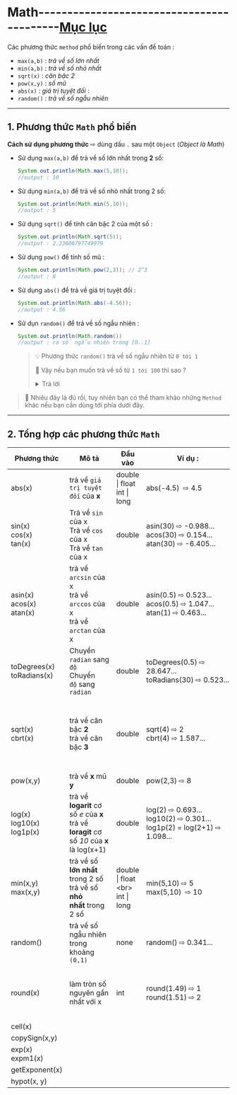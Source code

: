 # Math------------------------------------------[Mục lục](https://github.com/Zenfection/Java)

Các phương thức `method` phổ biến trong các vấn đề toán :

- `max(a,b)` : *trả về số lớn nhất*
- `min(a,b)` : *trả về số nhỏ nhất*
- `sqrt(x)` : *căn bậc 2*
- `pow(x,y)` : *số mũ*
- `abs(x)` : *giá trị tuyệt đối* : 
- `random()` : *trả về số ngẫu nhiên* 

---

## 1. Phương thức `Math` phổ biến

**Cách sử dụng phương thức**  ⇨ dùng dấu `.` sau một `Object` (*Object là Math*)

- Sử dụng `max(a,b)` để trả về số lớn nhất trong **2** số:
  
  ```java
  System.out.println(Math.max(5,10));
  //output : 10
  ```

- Sử dụng `min(a,b)` để trả về số nhỏ nhất trong 2 số:
  
  ```java
  System.out.println(Math.min(5,10));
  //output : 5
  ```

- Sử dụng `sqrt()` để tính căn bậc 2 của một số : 
  
  ```java
  System.out.println(Math.sqrt(5));
  //output : 2.23606797749979
  ```

- Sử dụng `pow()` để tính số mũ : 
  
  ```java
  System.out.println(Math.pow(2,3)); // 2^3
  //output : 8
  ```

- Sử dụng `abs()` để trả về giá trị tuyệt đối :
  
  ```java
  System.out.println(Math.abs(-4.56));
  //output : 4.56
  ```

- Sử dụn `random()` để trả về số ngẫu nhiên : 
  
  ```java
  System.out.println(Math.random())
  //output : ra số ngẫu nhiên trong [0..1]
  ```
  
  > 💡 Phương thức `random()` trả về số ngẫu nhiên từ `0 tới 1`
  > 
  > 🤔 Vậy nếu bạn muốn trả về số từ `1 tới 100` thì sao ? 
  > 
  > <details>
  > <summary>Trả lời</summary>
  > 
  > ```java
  > double ranNumber = Math.random()*100; // trả về số ngẫu nhiên từ (0 tới 99)
  > int x = (int)ranNumber + 1; // cộng thêm 1 và ép về số nguyên
  > System.out.println(x); //xuất x
  > ```
  > 
  > </details>

>  🧚 Nhiêu đây là đủ rồi, tuy nhiên bạn có thể tham khảo những `Method` khác nếu bạn cần dùng tới phía dưới đây.

---

## 2. Tổng hợp các phương thức `Math`

| Phương thức                       | Mô tả                                                                                            | Đầu vào                                | Ví dụ :                                                                    | Lưu ý                                                              |
| --------------------------------- | ------------------------------------------------------------------------------------------------ | -------------------------------------- | -------------------------------------------------------------------------- | ------------------------------------------------------------------ |
| abs(x)                            | trả về `giá trị tuyệt đối` của **x**                                                             | double \| float <br> int \| long       | abs(-4.5)  ⇨ 4.5                                                           | 🤔 `abs` nghĩa là *absolute*                                       |
| sin(x)<br>cos(x)<br>tan(x)<br>    | Trả về `sin` của x<br>Trả về `cos` của x<br>Trả về `tan` của x                                   | double                                 | asin(30) ⇨ -0.988...<br>acos(30) ⇨ 0.154...<br>atan(30) ⇨ -6.405...<br>    | 🚀 tất cả trả về `raidan`                                          |
| asin(x)<br>acos(x)<br>atan(x)<br> | trả về `arcsin` của x<br>trả về `arccos` của x<br>trả về `arctan` của x                          | double                                 | asin(0.5) ⇨ 0.523...<br>acos(0.5) ⇨ 1.047...<br>atan(1) ⇨ 0.463...         | 🚀 tất cả trả về `raidan`<br>⚠️ Giá trị x trong khoảng `(-1,1)`    |
| toDegrees(x)<br>toRadians(x)      | Chuyển `radian` sang `độ`<br>Chuyển `độ` sang `radian`                                           | double                                 | toDegrees(0.5) ⇨ 28.647...<br>toRadians(30) ⇨ 0.523...                     |                                                                    |
| sqrt(x)<br>cbrt(x)                | trả về căn bậc **2**<br>trả về căn bậc **3**                                                     | double                                 | sqrt(4) ⇨ 2<br>cbrt(4) ⇨ 1.587...                                          | 🤔 `sqrt` nghĩa là *square root*<br>🤔 `cbrt` nghĩa là *cube root* |
| pow(x,y)                          | trả về **x** mũ **y**                                                                            | double                                 | pow(2,3) ⇨ 8                                                               |                                                                    |
| log(x)<br>log10(x)<br>log1p(x)    | trả về **logarit** cơ số *e* của **x**<br>trả về **loragit** cơ số *10* của **x**<br>là log(x+1) | double                                 | log(2) ⇨ 0.693...<br>log10(2) ⇨ 0.301...<br>log1p(2) = log(2+1) ⇨ 1.098... |                                                                    |
| min(x,y)<br>max(x,y)              | trả về số **lớn nhất** trong 2 số<br>trả về số **nhỏ nhất** trong 2 số                           | double \| float &lt;br&gt; int \| long | min(5,10) ⇨ 5 <br>max(5,10)  ⇨ 10                                          |                                                                    |
| random()                          | trả về số ngẫu nhiên trong khoảng `(0,1)`                                                        | none                                   | random() ⇨ 0.341...                                                        |                                                                    |
| round(x)                          | làm tròn số nguyên gần nhất với x                                                                | int                                    | round(1.49) ⇨ 1<br>round(1.51) ⇨ 2                                         | 🔥 Dưới 5 sẽ làm tròn dưới <br>Trên 5 sẽ làm tròn trên             |
| cell(x)                           |                                                                                                  |                                        |                                                                            |                                                                    |
| copySign(x,y)                     |                                                                                                  |                                        |                                                                            |                                                                    |
| exp(x)<br>expm1(x)                |                                                                                                  |                                        |                                                                            |                                                                    |
| getExponent(x)                    |                                                                                                  |                                        |                                                                            |                                                                    |
| hypot(x, y)                       |                                                                                                  |                                        |                                                                            |                                                                    |

> 